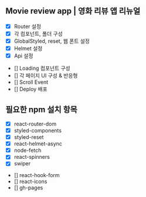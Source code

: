 ## Movie review app | 영화 리뷰 앱 리뉴얼

- [x] Router 설정
- [x] 각 컴포넌트, 폴더 구성
- [x] GlobalStyled, reset, 웹 폰트 설정
- [x] Helmet 설정
- [x] Api 설정
- [] Loading 컴포넌트 구성
- [] 각 페이지 UI 구성 & 반응형
- [] Scroll Event
- [] Deploy 배포

## 필요한 npm 설치 항목

- [x] react-router-dom
- [x] styled-components
- [x] styled-reset
- [x] react-helmet-async
- [x] node-fetch
- [x] react-spinners
- [x] swiper
- [] react-hook-form
- [] react-icons
- [] gh-pages
